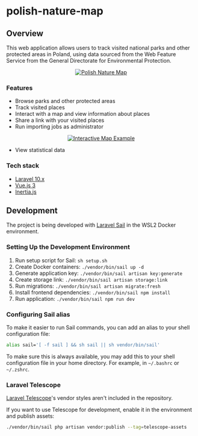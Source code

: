 # polish-nature-map
## Overview
This web application allows users to track visited national parks and other protected areas in Poland, using data sourced from the Web Feature Service from the General Directorate for Environmental Protection.

<div align="center">
  <a href="https://github.com/owlycat/polish-nature-map/assets/49527545/5186dd9e-4ccc-4f38-a4fc-53f3f649aed5">
    <img src="https://github.com/owlycat/polish-nature-map/assets/49527545/5186dd9e-4ccc-4f38-a4fc-53f3f649aed5" alt="Polish Nature Map" style="max-width:100%; height:auto;">
  </a>
</div>

### Features
- Browse parks and other protected areas
- Track visited places
- Interact with a map and view information about places
- Share a link with your visited places
- Run importing jobs as administrator

<div align="center">
  <a href="https://github.com/owlycat/polish-nature-map/assets/49527545/42ed18a7-b975-481c-bc9e-2d357e4cdb9e">
    <img src="https://github.com/owlycat/polish-nature-map/assets/49527545/42ed18a7-b975-481c-bc9e-2d357e4cdb9e" alt="Interactive Map Example" style="max-width:100%; height:auto;">
  </a>
</div>

- View statistical data

### Tech stack
- [Laravel 10.x](https://laravel.com/docs/10.x/)
- [Vue.js 3](https://vuejs.org/guide/introduction.html)
- [Inertia.js](https://inertiajs.com/)

## Development
The project is being developed with [Laravel Sail](https://laravel.com/docs/10.x/sail) in the WSL2 Docker environment.

### Setting Up the Development Environment
1. Run setup script for Sail: `sh setup.sh`
2. Create Docker containers: `./vendor/bin/sail up -d`
3. Generate application key: `./vendor/bin/sail artisan key:generate`
4. Create storage link: `./vendor/bin/sail artisan storage:link`
5. Run migrations: `./vendor/bin/sail artisan migrate:fresh`
6. Install frontend dependencies: `./vendor/bin/sail npm install`
7. Run application: `./vendor/bin/sail npm run dev`

### Configuring Sail alias
To make it easier to run Sail commands, you can add an alias to your shell configuration file:
```bash
alias sail='[ -f sail ] && sh sail || sh vendor/bin/sail'
```

To make sure this is always available, you may add this to your shell configuration file in your home directory. For example, in `~/.bashrc` or `~/.zshrc`.

### Laravel Telescope
[Laravel Telescope](https://laravel.com/docs/10.x/telescope)'s vendor styles aren't included in the repository.

If you want to use Telescope for development, enable it in the environment and publish assets:
```bash
./vendor/bin/sail php artisan vendor:publish --tag=telescope-assets
```
